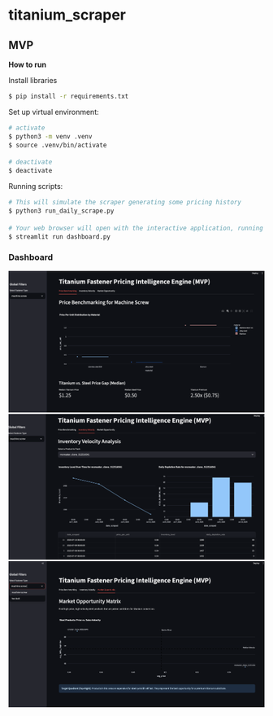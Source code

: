 # titanium_scraper
## MVP

**How to run**

Install libraries
```bash
$ pip install -r requirements.txt
```


Set up virtual environment:

```bash
# activate
$ python3 -m venv .venv
$ source .venv/bin/activate

# deactivate
$ deactivate
```

Running scripts:

```bash
# This will simulate the scraper generating some pricing history
$ python3 run_daily_scrape.py

# Your web browser will open with the interactive application, running locally.
$ streamlit run dashboard.py

```

### Dashboard

![Tab 1](assets/tab1.png)
![Tab 2](assets/tab2.png)
![Tab 3](assets/tab3.png)
